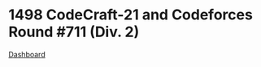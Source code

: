 # 1498 CodeCraft-21 and Codeforces Round #711 (Div. 2)
[Dashboard](https://codeforces.com/contest/1498)
